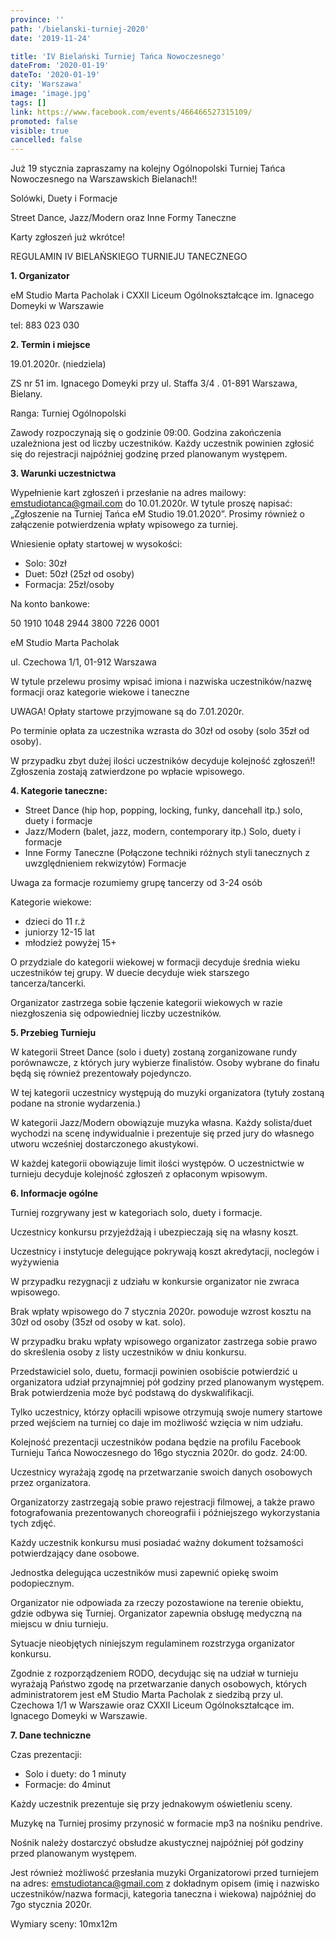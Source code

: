 ```yaml
---
province: ''
path: '/bielanski-turniej-2020'
date: '2019-11-24'

title: 'IV Bielański Turniej Tańca Nowoczesnego'
dateFrom: '2020-01-19'
dateTo: '2020-01-19'
city: 'Warszawa'
image: 'image.jpg'
tags: []
link: https://www.facebook.com/events/466466527315109/
promoted: false
visible: true
cancelled: false
---
```

Już 19 stycznia zapraszamy na kolejny Ogólnopolski Turniej Tańca Nowoczesnego na Warszawskich Bielanach!!

Solówki, Duety i Formacje 

Street Dance, Jazz/Modern oraz Inne Formy Taneczne

Karty zgłoszeń już wkrótce!

REGULAMIN IV BIELAŃSKIEGO TURNIEJU TANECZNEGO

**1. Organizator**

eM Studio Marta Pacholak i
CXXII Liceum Ogólnokształcące im. Ignacego Domeyki w Warszawie

tel: 883 023 030

**2. Termin i miejsce**

19.01.2020r. (niedziela)

ZS nr 51 im. Ignacego Domeyki przy ul. Staffa 3/4 . 01-891 Warszawa, Bielany.

Ranga: Turniej Ogólnopolski

Zawody rozpoczynają się o godzinie 09:00. Godzina zakończenia uzależniona jest od liczby uczestników. Każdy uczestnik powinien zgłosić się do rejestracji najpóźniej godzinę przed planowanym występem.

**3. Warunki uczestnictwa**

Wypełnienie kart zgłoszeń i przesłanie na adres mailowy: emstudiotanca@gmail.com do 10.01.2020r. W tytule proszę napisać: „Zgłoszenie na Turniej Tańca eM Studio 19.01.2020”. Prosimy również o załączenie potwierdzenia wpłaty wpisowego za turniej.

Wniesienie opłaty startowej w wysokości:
- Solo: 30zł
- Duet: 50zł (25zł od osoby)
- Formacja: 25zł/osoby

Na konto bankowe: 

50 1910 1048 2944 3800 7226 0001

eM Studio Marta Pacholak

ul. Czechowa 1/1, 01-912 Warszawa

W tytule przelewu prosimy wpisać imiona i nazwiska uczestników/nazwę formacji oraz kategorie wiekowe i taneczne

UWAGA! Opłaty startowe przyjmowane są do 7.01.2020r.

Po terminie opłata za uczestnika wzrasta do 30zł od osoby (solo 35zł od osoby).

W przypadku zbyt dużej ilości uczestników decyduje kolejność zgłoszeń!! Zgłoszenia zostają zatwierdzone po wpłacie wpisowego.

**4. Kategorie taneczne:**

- Street Dance (hip hop, popping, locking, funky, dancehall itp.)
solo, duety i formacje
- Jazz/Modern (balet, jazz, modern, contemporary itp.)
Solo, duety i formacje
- Inne Formy Taneczne (Połączone techniki różnych styli tanecznych z uwzględnieniem rekwizytów) 
Formacje

Uwaga za formacje rozumiemy grupę tancerzy od 3-24 osób

Kategorie wiekowe:
- dzieci do 11 r.ż
- juniorzy 12-15 lat
- młodzież powyżej 15+

O przydziale do kategorii wiekowej w formacji decyduje średnia wieku uczestników tej grupy. W duecie decyduje wiek starszego tancerza/tancerki.

Organizator zastrzega sobie łączenie kategorii wiekowych w razie niezgłoszenia się odpowiedniej liczby uczestników.

**5. Przebieg Turnieju**

W kategorii Street Dance (solo i duety) zostaną zorganizowane rundy porównawcze, z których jury wybierze finalistów. Osoby wybrane do finału będą się również prezentowały pojedynczo.

W tej kategorii uczestnicy występują do muzyki organizatora (tytuły zostaną podane na stronie wydarzenia.)

W kategorii Jazz/Modern obowiązuje muzyka własna. Każdy solista/duet wychodzi na scenę indywidualnie i prezentuje się przed jury do własnego utworu wcześniej dostarczonego akustykowi.

W każdej kategorii obowiązuje limit ilości występów. O uczestnictwie w turnieju decyduje kolejność zgłoszeń z opłaconym wpisowym.

**6. Informacje ogólne**

Turniej rozgrywany jest w kategoriach solo, duety i formacje.

Uczestnicy konkursu przyjeżdżają i ubezpieczają się na własny koszt.

Uczestnicy i instytucje delegujące pokrywają koszt akredytacji, noclegów i wyżywienia

W przypadku rezygnacji z udziału w konkursie organizator nie zwraca wpisowego.

Brak wpłaty wpisowego do 7 stycznia 2020r. powoduje wzrost kosztu na 30zł od osoby (35zł od osoby w kat. solo).

W przypadku braku wpłaty wpisowego organizator zastrzega sobie prawo do skreślenia osoby z listy uczestników w dniu konkursu.

Przedstawiciel solo, duetu, formacji powinien osobiście potwierdzić u organizatora udział przynajmniej pół godziny przed planowanym występem. Brak potwierdzenia może być podstawą do dyskwalifikacji.

Tylko uczestnicy, którzy opłacili wpisowe otrzymują swoje numery startowe przed wejściem na turniej co daje im możliwość wzięcia w nim udziału.

Kolejność prezentacji uczestników podana będzie na profilu Facebook Turnieju Tańca Nowoczesnego do 16go stycznia 2020r. do godz. 24:00.

Uczestnicy wyrażają zgodę na przetwarzanie swoich danych osobowych przez organizatora.

Organizatorzy zastrzegają sobie prawo rejestracji filmowej, a także prawo fotografowania prezentowanych choreografii i późniejszego wykorzystania tych zdjęć.

Każdy uczestnik konkursu musi posiadać ważny dokument tożsamości potwierdzający dane osobowe.

Jednostka delegująca uczestników musi zapewnić opiekę swoim podopiecznym.

Organizator nie odpowiada za rzeczy pozostawione na terenie obiektu, gdzie odbywa się Turniej. Organizator zapewnia obsługę medyczną na miejscu w dniu turnieju.

Sytuacje nieobjętych niniejszym regulaminem rozstrzyga organizator konkursu.

Zgodnie z rozporządzeniem RODO, decydując się na udział w turnieju wyrażają Państwo zgodę na przetwarzanie danych osobowych, których administratorem jest eM Studio Marta Pacholak z siedzibą przy ul. Czechowa 1/1 w Warszawie oraz CXXII Liceum Ogólnokształcące im. Ignacego Domeyki w Warszawie.

**7. Dane techniczne**

Czas prezentacji:
- Solo i duety: do 1 minuty
- Formacje: do 4minut

Każdy uczestnik prezentuje się przy jednakowym oświetleniu sceny.

Muzykę na Turniej prosimy przynosić w formacie mp3 na nośniku pendrive. 

Nośnik należy dostarczyć obsłudze akustycznej najpóźniej pół godziny przed planowanym występem.

Jest również możliwość przesłania muzyki Organizatorowi przed turniejem na adres: emstudiotanca@gmail.com z dokładnym opisem (imię i nazwisko uczestników/nazwa formacji, kategoria taneczna i wiekowa) najpóźniej do 7go stycznia 2020r. 

Wymiary sceny: 10mx12m